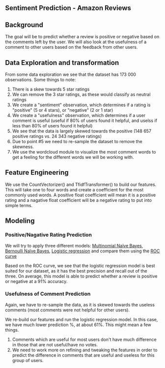 ## Sentiment Prediction - Amazon Reviews

## Background

The goal will be to predict whether a review is positive or negative based on the comments left by the user. We will also look at the usefulness of a comment to other users based on the feedback from other users.

## Data Exploration and transformation

From some data exploration we see that the dataset has 173 000 observations. 
Some things to note:
1. There is a skew towards 5 star ratings 
2. We can remove the 3 star ratings, as these would classify as neutral ratings
3. We create a "sentiment" observation, which determines if a rating is "positive" (5 or 4 stars), or "negative" (2 or 1 star)
4. We create a "usefulness" observation, which determines if a user comment is useful (useful if 80% of users found it helpful, and uselss if less than 80% of users found it helpful)
5. We see that the data is largely skewed towards the positive (148 657 positive ratings vs. 24 343 negative ratings)
6. Due to point #5 we need to re-sample the dataset to remove the skewness.
7. We use the wordcloud module to visualize the most comment words to get a feeling for the different words we will be working with.

## Feature Engineering

We use the CountVectorizer() and TfidfTransformer() to build our features. This will take one to four words and create a coefficient for the most commonly used words. A positive float coefficient will mean it is a positive rating and a nagative float coefficient will be a negative rating to put into simple terms.

## Modeling

### Positive/Nagative Rating Prediction

We will try to apply three different models: [Multinomial Naïve Bayes](https://nlp.stanford.edu/IR-book/html/htmledition/naive-bayes-text-classification-1.html), [Bernoulli Naïve Bayes](https://nlp.stanford.edu/IR-book/html/htmledition/the-bernoulli-model-1.html), [Logistic regression](https://en.wikipedia.org/wiki/Logistic_regression) and compare them using the [ROC curve](https://en.wikipedia.org/wiki/Receiver_operating_characteristic)

Based on the ROC curve, we see that the logistic regression model is best suited for our dataset, as it has the best precision and recall out of the three. On average, this model is able to predict whether a review is positive or negative at a 91% accuracy.

### Usefulness of Comment Prediction

Again, we have to re-sample the data, as it is skewed towards the useless comments (most comments were not helpful for other users).

We re-build our features and run the logistic regression model. In this case, we have much lower prediction %, at about 61%. This might mean a few things.

1. Comments which are useful for most users don't have much difference in those that are not useful/have no votes.
2. We need to work more on refining and tweaking the features in order to predict the difference in comments that are useful and useless for this group of users.